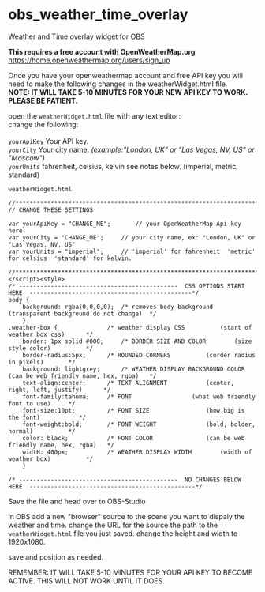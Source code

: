 # obs_weather_time_overlay
Weather and Time overlay widget for OBS


**This requires a free account with OpenWeatherMap.org**
https://home.openweathermap.org/users/sign_up 
 
 Once you have your openweathermap account and free API key you will need to make the following changes in the weatherWidget.html file.<br>
 <B>NOTE: IT WILL TAKE 5-10 MINUTES FOR YOUR NEW API KEY TO WORK. PLEASE BE PATIENT.</b>
 
 open the ```weatherWidget.html``` file with any text editor:<br>
 change the following:<br><br>
 ```yourApiKey``` Your API key.<br>
 ```yourCity``` Your city name. <i>(example:"London, UK" or "Las Vegas, NV, US" or "Moscow")</i><br>
 ```yourUnits``` fahrenheit, celsius, kelvin see notes below. (imperial, metric, standard)

```
weatherWidget.html

//************************************************************************************************************************
// CHANGE THESE SETTINGS 

var yourApiKey = "CHANGE_ME";		// your OpenWeatherMap Api key here
var yourCity = "CHANGE_ME";		// your city name, ex: "London, UK" or "Las Vegas, NV, US" 
var yourUnits = "imperial";		// 'imperial' for fahrenheit  'metric' for celsius  'standard' for kelvin.

//************************************************************************************************************************
</script><style> 
/* ---------------------------------------------  CSS OPTIONS START HERE  ----------------------------------------------*/
body {
	background: rgba(0,0,0,0);	/* removes body background		(transparent background do not change)	*/
	}
.weather-box {				/* weather display CSS			(start of weather box css)		*/
	border: 1px solid #000;		/* BORDER SIZE AND COLOR		(size style color)			*/
	border-radius:5px;		/* ROUNDED CORNERS			(corder radius in pixels)		*/
	background: lightgrey;		/* WEATHER DISPLAY BACKGROUND COLOR	(can be web friendly name, hex, rgba)	*/
	text-align:center;		/* TEXT ALIGNMENT			(center, right, left, justify)		*/
	font-family:tahoma;		/* FONT					(what web friendly font to use)		*/
	font-size:10pt;			/* FONT SIZE				(how big is the font)			*/
	font-weight:bold;		/* FONT WEIGHT				(bold, bolder, normal)			*/
	color: black;			/* FONT COLOR				(can be web friendly name, hex, rgba)	*/
	widtH: 400px;			/* WEATHER DISPLAY WIDTH		(width of weather box)			*/
	}

/* ---------------------------------------------  NO CHANGES BELOW HERE  -----------------------------------------------*/
```

Save the file and head over to OBS-Studio

in OBS add a new "browser" source to the scene you want to dispaly the weather and time. 
change the URL for the source the path to the ```weatherWidget.html``` file you just saved.
change the height and width to 1920x1080.

save and position as needed.

REMEMBER: IT WILL TAKE 5-10 MINUTES FOR YOUR API KEY TO BECOME ACTIVE. THIS WILL NOT WORK UNTIL IT DOES.

